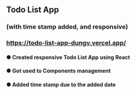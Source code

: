 ## Todo List App
### (with time stamp added, and responsive)

### https://todo-list-app-dungv.vercel.app/

#### ● Created responsive Todo List App using React
#### ● Got used to Components management
#### ● Added time stamp due to the added date
